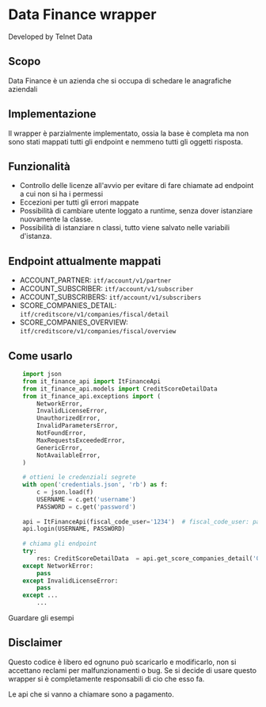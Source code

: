 # Data Finance wrapper
Developed by Telnet Data

## Scopo
Data Finance è un azienda che si occupa di schedare le anagrafiche aziendali

## Implementazione
Il wrapper è parzialmente implementato, ossia la base è completa ma non sono stati mappati tutti gli endpoint
e nemmeno tutti gli oggetti risposta.

## Funzionalità
- Controllo delle licenze all'avvio per evitare di fare chiamate ad endpoint a cui non si ha i permessi
- Eccezioni per tutti gli errori mappate
- Possibilità di cambiare utente loggato a runtime, senza dover istanziare nuovamente la classe.
- Possibilità di istanziare n classi, tutto viene salvato nelle variabili d'istanza.

## Endpoint attualmente mappati
- ACCOUNT_PARTNER:  `itf/account/v1/partner`
- ACCOUNT_SUBSCRIBER: `itf/account/v1/subscriber`
- ACCOUNT_SUBSCRIBERS: `itf/account/v1/subscribers`
- SCORE_COMPANIES_DETAIL: `itf/creditscore/v1/companies/fiscal/detail`
- SCORE_COMPANIES_OVERVIEW: `itf/creditscore/v1/companies/fiscal/overview`

## Come usarlo
``` python
    import json
    from it_finance_api import ItFinanceApi
    from it_finance_api.models import CreditScoreDetailData
    from it_finance_api.exceptions import (
        NetworkError,
        InvalidLicenseError,
        UnauthorizedError,
        InvalidParametersError,
        NotFoundError,
        MaxRequestsExceededError,
        GenericError,
        NotAvailableError,
    )
    
    # ottieni le credenziali segrete
    with open('credentials.json', 'rb') as f:
        c = json.load(f)
        USERNAME = c.get('username')
        PASSWORD = c.get('password')
    
    api = ItFinanceApi(fiscal_code_user='1234')  # fiscal_code_user: partita iva del account su cui si fa il login
    api.login(USERNAME, PASSWORD)
    
    # chiama gli endpoint
    try:
        res: CreditScoreDetailData  = api.get_score_companies_detail('02162745')
    except NetworkError:
        pass
    except InvalidLicenseError:
        pass
    except ...
        ...
```

Guardare gli esempi

## Disclaimer
Questo codice è libero ed ognuno può scaricarlo e modificarlo,
non si accettano reclami per malfunzionamenti o bug.
Se si decide di usare questo wrapper si è completamente responsabili di cio che esso fa.

Le api che si vanno a chiamare sono a pagamento.
